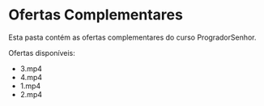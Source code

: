 # Ofertas Complementares

Esta pasta contém as ofertas complementares do curso ProgradorSenhor.

Ofertas disponíveis:
- 3.mp4
- 4.mp4
- 1.mp4
- 2.mp4